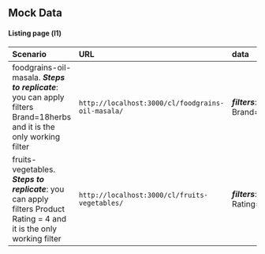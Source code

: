 ## Mock Data

#### Listing page (l1)


| Scenario | URL  |data|
| :-------- |:-------|:---|
| foodgrains-oil-masala. ***Steps to replicate***: you can apply filters Brand=18herbs and it is the only working filter | `http://localhost:3000/cl/foodgrains-oil-masala/` | ***filters***: Brand=18herbs |
| fruits-vegetables. ***Steps to replicate***: you can apply filters Product Rating = 4 and it is the only working filter | `http://localhost:3000/cl/fruits-vegetables/` | ***filters***: Product Rating=4 |


  
